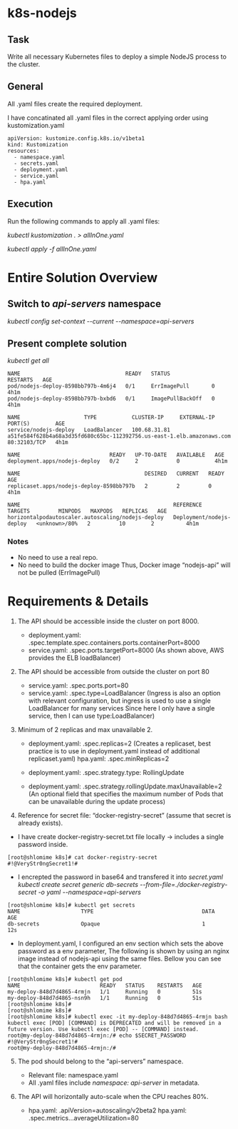 # k8s-nodejs

## Task
Write all necessary Kubernetes files to deploy a simple NodeJS process to the cluster.

## General
All .yaml files create the required deployment.

I have concatinated all .yaml files in the correct applying order using kustomization.yaml

```
apiVersion: kustomize.config.k8s.io/v1beta1
kind: Kustomization
resources:
  - namespace.yaml
  - secrets.yaml
  - deployment.yaml
  - service.yaml
  - hpa.yaml
```

## Execution

Run the following commands to apply all .yaml files:

*kubectl kustomization . > allInOne.yaml*

*kubectl apply -f allInOne.yaml*


# Entire Solution Overview
## Switch to *api-servers* namespace

*kubectl config set-context --current --namespace=api-servers*

## Present complete solution

*kubectl get all*

```
NAME                                 READY   STATUS             RESTARTS   AGE
pod/nodejs-deploy-8598bb797b-4m6j4   0/1     ErrImagePull       0          4h1m
pod/nodejs-deploy-8598bb797b-bxbd6   0/1     ImagePullBackOff   0          4h1m

NAME                    TYPE           CLUSTER-IP     EXTERNAL-IP                                                              PORT(S)        AGE
service/nodejs-deploy   LoadBalancer   100.68.31.81   a51fe584f628b4a68a3d35fd680c65bc-112392756.us-east-1.elb.amazonaws.com   80:32103/TCP   4h1m

NAME                            READY   UP-TO-DATE   AVAILABLE   AGE
deployment.apps/nodejs-deploy   0/2     2            0           4h1m

NAME                                       DESIRED   CURRENT   READY   AGE
replicaset.apps/nodejs-deploy-8598bb797b   2         2         0       4h1m

NAME                                                REFERENCE                  TARGETS         MINPODS   MAXPODS   REPLICAS   AGE
horizontalpodautoscaler.autoscaling/nodejs-deploy   Deployment/nodejs-deploy   <unknown>/80%   2         10        2          4h1m
```

### Notes

- No need to use a real repo.
- No need to build the docker image 
  Thus, Docker image “nodejs-api” will not be pulled (ErrImagePull)


# Requirements & Details

1. The API should be accessible inside the cluster on port 8000.
   * deployment.yaml: .spec.template.spec.containers.ports.containerPort=8000
   * service.yaml: .spec.ports.targetPort=8000
     (As shown above, AWS provides the ELB loadBalancer)

2. The API should be accessible from outside the cluster on port 80
   * service.yaml: .spec.ports.port=80
   * service.yaml: .spec.type=LoadBalancer
   (Ingress is also an option with relevant configuration, but ingress is used to use a single LoadBalancer for many services
    Since here I only have a single service, then I can use type:LoadBalancer)


3. Minimum of 2 replicas and max unavailable 2.
   * deployment.yaml: .spec.replicas=2
     (Creates a replicaset, best practice is to use in deployment.yaml instead of additional replicaset.yaml) 
     hpa.yaml: .spec.minReplicas=2
     
   * deployment.yaml: .spec.strategy.type: RollingUpdate
   * deployment.yaml: .spec.strategy.rollingUpdate.maxUnavailable=2
     (An optional field that specifies the maximum number of Pods that can be unavailable during the update process)


4.  Reference for secret file: “docker-registry-secret” (assume that secret is already exists).
   * I have create docker-registry-secret.txt file locally -> includes a single password inside.
   
```   
[root@shlomime k8s]# cat docker-registry-secret 
#!@VeryStr0ngSecret1!#
```

   * I encrepted the password in base64 and transfered it into *secret.yaml*
   *kubectl create secret generic db-secrets --from-file=./docker-registry-secret -o yaml --namespace=api-servers*

```
[root@shlomime k8s]# kubectl get secrets 
NAME                   TYPE                                  DATA   AGE
db-secrets             Opaque                                1      12s
```

   * In deployment.yaml,
     I configured an env section which sets the above password as a env parameter,
     The following is shown by using an nginx image instead of nodejs-api using the same files.
     Bellow you can see that the container gets the env parameter.
     
```
[root@shlomime k8s]# kubectl get pod
NAME                         READY   STATUS    RESTARTS   AGE
my-deploy-848d7d4865-4rmjn   1/1     Running   0          51s
my-deploy-848d7d4865-nsn9h   1/1     Running   0          51s
[root@shlomime k8s]# 
[root@shlomime k8s]# 
[root@shlomime k8s]# kubectl exec -it my-deploy-848d7d4865-4rmjn bash
kubectl exec [POD] [COMMAND] is DEPRECATED and will be removed in a future version. Use kubectl exec [POD] -- [COMMAND] instead.
root@my-deploy-848d7d4865-4rmjn:/# echo $SECRET_PASSWORD
#!@VeryStr0ngSecret1!#
root@my-deploy-848d7d4865-4rmjn:/# 
```


5. The pod should belong to the “api-servers” namespace.
   * Relevant file: namespace.yaml
   * All .yaml files include *namespace: api-server* in metadata.
   
   
6. The API will horizontally auto-scale when the CPU reaches 80%.
   * hpa.yaml: .apiVersion=autoscaling/v2beta2
     hpa.yaml: .spec.metrics...averageUtilization=80




